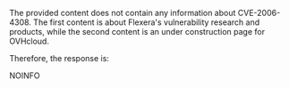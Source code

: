 The provided content does not contain any information about CVE-2006-4308. The first content is about Flexera's vulnerability research and products, while the second content is an under construction page for OVHcloud.

Therefore, the response is:

NOINFO